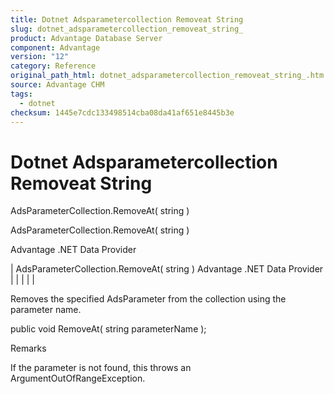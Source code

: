 ```yaml
---
title: Dotnet Adsparametercollection Removeat String
slug: dotnet_adsparametercollection_removeat_string_
product: Advantage Database Server
component: Advantage
version: "12"
category: Reference
original_path_html: dotnet_adsparametercollection_removeat_string_.htm
source: Advantage CHM
tags:
  - dotnet
checksum: 1445e7cdc133498514cba08da41af651e8445b3e
---
```


# Dotnet Adsparametercollection Removeat String

AdsParameterCollection.RemoveAt( string )

AdsParameterCollection.RemoveAt( string )

Advantage .NET Data Provider

| AdsParameterCollection.RemoveAt( string )  Advantage .NET Data Provider |  |  |  |  |

Removes the specified AdsParameter from the collection using the parameter name.

public void RemoveAt( string parameterName );

Remarks

If the parameter is not found, this throws an ArgumentOutOfRangeException.

